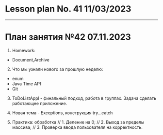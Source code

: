 # Lesson plan No. 41 11/03/2023




___________________________________________

# План занятия №42 07.11.2023

1. Homework:
- Document,Archive

2. Что мы узнали нового за прошлую неделю: 
- enum
- Java Time API
- Git

3. ToDoListAppl - финальный подход, работа в группах.
Задача сделать работающее приложение.

4. Новая тема - Exceptions, конструкция try...catch

5. Практика: 
обработка
   //        1. Деление на 0;
   //        2. Выход за пределы массива;
   //        3. Проверка ввода пользователя на корректность.